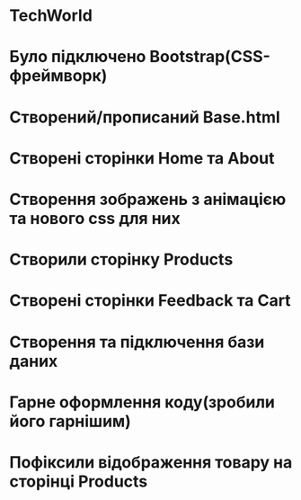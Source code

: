 # TechWorld
# Було підключено Bootstrap(CSS-фреймворк)
# Створений/прописаний Base.html
# Створені сторінки Home та About
# Створення зображень з анімацією та нового css для них
# Створили сторінку Products
# Створені сторінки Feedback та Cart
# Створення та підключення бази даних
# Гарне оформлення коду(зробили його гарнішим)
# Пофіксили відображення товару на сторінці Products



